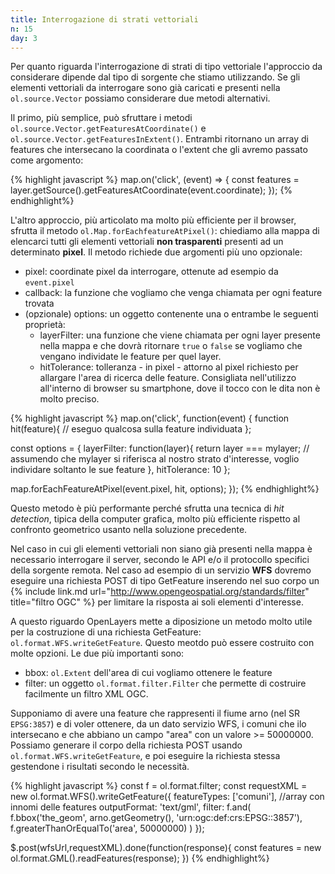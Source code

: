 ```yaml
---
title: Interrogazione di strati vettoriali
n: 15
day: 3
---
```

Per quanto riguarda l'interrogazione di strati di tipo vettoriale l'approccio da considerare dipende dal tipo di sorgente che stiamo utilizzando. Se gli elementi vettoriali da interrogare sono già caricati e presenti nella `ol.source.Vector` possiamo considerare due metodi alternativi.

Il primo, più semplice, può sfruttare i metodi `ol.source.Vector.getFeaturesAtCoordinate()` e `ol.source.Vector.getFeaturesInExtent()`. Entrambi ritornano un array di features che intersecano la coordinata o l'extent che gli avremo passato come argomento:

{% highlight javascript %}
map.on('click', (event) => {
    const features = layer.getSource().getFeaturesAtCoordinate(event.coordinate);
});
{% endhighlight%}

L'altro approccio, più articolato ma molto più efficiente per il browser, sfrutta il metodo `ol.Map.forEachfeatureAtPixel()`: chiediamo alla mappa di elencarci tutti gli elementi vettoriali **non trasparenti** presenti ad un determinato **pixel**. Il metodo richiede due argomenti più uno opzionale:

* pixel: coordinate pixel da interrogare, ottenute ad esempio da `event.pixel`
* callback: la funzione che vogliamo che venga chiamata per ogni feature trovata
* (opzionale) options: un oggetto contenente una o entrambe le seguenti proprietà:
  * layerFilter: una funzione che viene chiamata per ogni layer presente nella mappa e che dovrà ritornare `true` o `false` se vogliamo che vengano individate le feature per quel layer.
  * hitTolerance: tolleranza - in pixel - attorno al pixel richiesto per allargare l'area di ricerca delle feature. Consigliata nell'utilizzo all'interno di browser su smartphone, dove il tocco con le dita non è molto preciso.
  
{% highlight javascript %}
map.on('click', function(event) {
  function hit(feature){
    // eseguo qualcosa sulla feature individuata
  };

  const options = {
    layerFilter: function(layer){
      return layer === mylayer; // assumendo che mylayer si riferisca al nostro strato d'interesse, voglio individare soltanto le sue feature
    },
    hitTolerance: 10
  };

  map.forEachFeatureAtPixel(event.pixel, hit, options);
});
{% endhighlight%}

Questo metodo è più performante perché sfrutta una tecnica di _hit detection_, tipica della computer grafica, molto più efficiente rispetto al confronto geometrico usanto nella soluzione precedente.

Nel caso in cui gli elementi vettoriali non siano già presenti nella mappa è necessario interrogare il server, secondo le API e/o il protocollo specifici della sorgente remota. Nel caso ad esempio di un servizio **WFS** dovremo eseguire una richiesta POST di tipo GetFeature inserendo nel suo corpo un {% include link.md url="http://www.opengeospatial.org/standards/filter" title="filtro OGC" %} per limitare la risposta ai soli elementi d'interesse. 

A questo riguardo OpenLayers mette a diposizione un metodo molto utile per la costruzione di una richiesta GetFeature: `ol.format.WFS.writeGetFeature`. Questo meotdo può essere costruito con molte opzioni. Le due più importanti sono:

* bbox: `ol.Extent` dell'area di cui vogliamo ottenere le feature
* filter: un oggetto `ol.format.filter.Filter` che permette di costruire facilmente un filtro XML OGC.

Supponiamo di avere una feature che rappresenti il fiume arno (nel SR `EPSG:3857`) e di voler ottenere, da un dato servizio WFS, i comuni che ilo intersecano e che abbiano un campo "area" con un valore >= 50000000. Possiamo generare il corpo della richiesta POST usando `ol.format.WFS.writeGetFeature`, e poi eseguire la richiesta stessa gestendone i risultati secondo le necessità.

{% highlight javascript %}
const f = ol.format.filter;
const requestXML = new ol.format.WFS().writeGetFeature({
    featureTypes: ['comuni'], //array con innomi delle features
    outputFormat: 'text/gml',
    filter: f.and(
      f.bbox('the_geom', arno.getGeometry(), 'urn:ogc:def:crs:EPSG::3857'),
      f.greaterThanOrEqualTo('area', 50000000)
    )
});

$.post(wfsUrl,requestXML).done(function(response){
    const features = new ol.format.GML().readFeatures(response);
})
{% endhighlight%}


